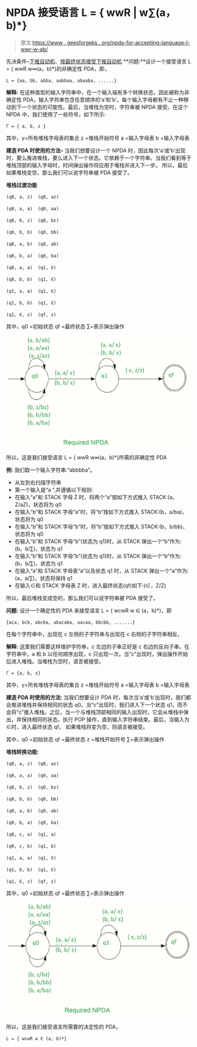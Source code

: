 # NPDA 接受语言 L = { wwR | w∑(a，b)*}

> 原文:[https://www . geesforgeks . org/npda-for-accepting-language-l-wwr-w-ab/](https://www.geeksforgeeks.org/npda-for-accepting-the-language-l-wwr-w-ab/)

先决条件–[下推自动机](https://www.geeksforgeeks.org/theory-of-computation-pushdown-automata/)、[按最终状态接受下推自动机](https://www.geeksforgeeks.org/pushdown-automata-acceptance-final-state/)
**问题:**设计一个接受语言 L = { wwR w∞(a，b)*}的非确定性 PDA，即，

```
L = {aa, bb, abba, aabbaa, abaaba, ......} 
```

**解释:**
在这种类型的输入字符串中，在一个输入端有多个转换状态，因此被称为非确定性 PDA，输入字符串包含任意顺序的‘a’和‘b’。每个输入字母都有不止一种移动到下一个状态的可能性。最后，当堆栈为空时，字符串被 NPDA 接受。在这个 NPDA 中，我们使用了一些符号，如下所示:

```
Γ = { a, b, z }
```

其中，γ=所有堆栈字母表的集合
z =堆栈开始符号
a =输入字母表
b =输入字母表

**建造 PDA 时使用的方法–**
当我们想要设计一个 NPDA 时，因此每次‘a’或‘b’出现时，要么推进堆栈，要么进入下一个状态。它依赖于一个字符串。当我们看到等于堆栈顶部的输入字母时，时间弹出操作将应用于堆栈并进入下一步。
所以，最后如果堆栈变空，那么我们可以说字符串被 PDA 接受了。

**堆栈过渡功能**

```
(q0, a, z)  (q0, az)

(q0, a, a)  (q0, aa)

(q0, b, z)  (q0, bz)

(q0, b, b)  (q0, bb)

(q0, a, b)  (q0, ab)

(q0, b, a)  (q0, ba)

(q0, a, a)  (q1, ∈)

(q0, b, b)  (q1, ∈)

(q1, a, a)  (q1, ∈)

(q1, b, b)  (q1, ∈)

(q1, ∈, z)  (qf, z)
```

其中，q0 =初始状态
qf =最终状态
∑=表示弹出操作

![](img/956c7efd038e123809c80e2a888ca7ca.png)

所以，这是我们接受语言 L = { wwR w∞(a，b)*}所需的非确定性 PDA

**例:**
我们取一个输入字符串:“abbbba”。

*   从左到右扫描字符串
*   第一个输入是“a ”,并遵循以下规则:
*   在输入“a”和 STACK 字母 Z 时，将两个“a”按如下方式推入 STACK:(a，Z/aZ)，状态将为 q0
*   在输入“b”和 STACK 字母“a”时，将“b”按如下方式推入 STACK:(b，a/ba)，状态将为 q0
*   在输入“b”和 STACK 字母“b”时，将“b”按如下方式推入 STACK:(b，b/bb)，状态将为 q0
*   在输入“b”和 STACK 字母“b”(状态为 q1)时，从 STACK 弹出一个“b”作为:(b，b/∑)，状态为 q1
*   在输入“b”和 STACK 字母“b”(状态为 q1)时，从 STACK 弹出一个“b”作为:(b，b/∑)，状态为 q1
*   在输入“a”和 STACK 字母表“a”以及状态 q1 时，从 STACK 弹出一个“a”作为:(a，a/∑)，状态将保持 q1
*   在输入∈和 STACK 字母表 Z 时，进入最终状态(qf)如下:(∈，Z/Z)

所以，最后堆栈变成空的，那么我们可以说字符串被 PDA 接受了。

**问题:**
设计一个确定性的 PDA 来接受语言 L = { wcwR w ∈ (a，b)*}，即

```
{aca, bcb, abcba, abacaba, aacaa, bbcbb, .......}
```

在每个字符串中，出现在 c 左侧的子字符串与出现在 c 右侧的子字符串相反。

**解释:**
这里我们需要这样维护字符串，c 左边的子串正好是 c 右边的反向子串。在字符串中，a 和 b 以任何顺序出现，c 只出现一次。当“c”出现时，弹出操作开始后进入堆栈。当堆栈为空时，语言被接受。

```
Γ = {a, b, z} 
```

其中，γ=所有堆栈字母表的集合
z =堆栈开始符号
a =输入字母表
b =输入字母表

**建造 PDA 时使用的方法:**
当我们想要设计 PDA 时，每次当‘a’或‘b’出现时，我们都会推进堆栈并保持相同的状态 q0。当“c”出现时，我们进入下一个状态 q1，而不会将“c”推入堆栈。之后，当一个与堆栈顶部相同的输入出现时，它会从堆栈中弹出，并保持相同的状态。执行 POP 操作，直到输入字符串结束。最后，当输入为∈时，进入最终状态 qf。
如果堆栈将变为空，则语言被接受。

其中，q0 =初始状态
qf =最终状态
z =堆栈开始符号
∑=表示弹出操作

**堆栈转换功能:**

```
(q0, a, z)  (q0, az)

(q0, a, a)  (q0, aa)

(q0, b, z)  (q0, bz)

(q0, b, b)  (q0, bb)

(q0, a, b)  (q0, ab)

(q0, b, a)  (q0, ba)

(q0, c, a)  (q1, a)

(q0, c, b)  (q1, b)

(q1, a, a)  (q1, ∈)

(q1, b, b)  (q1, ∈)

(q1, ∈, z)  (qf, z) 
```

其中，q0 =初始状态
qf =最终状态
∑=表示弹出操作

![](img/dfebe1e7b12329fe9da4aa0965f9887e.png)

所以，这是我们接受语言所需要的决定性的 PDA，

```
L = { wcwR w ∈ (a, b)*} 
```